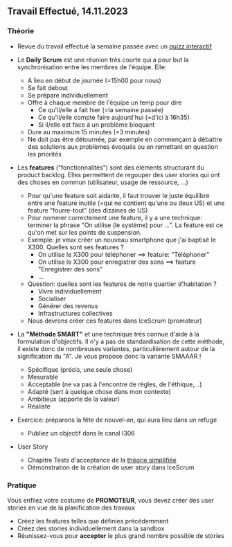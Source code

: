 ## Travail Effectué, 14.11.2023

### Théorie 

- Revue du travail effectué la semaine passée avec un [quizz interactif](https://forms.office.com/e/x7KyYm5RMt)

- Le **Daily Scrum** est une réunion très courte qui a pour but la synchronisation entre les membres de l'équipe. Elle:
  - A lieu en début de journée (=15h00 pour nous)
  - Se fait debout
  - Se prépare individuellement
  - Offre à chaque membre de l'équipe un temp pour dire
    - Ce qu'il/elle a fait hier (=la semaine passée)
    - Ce qu'il/elle compte faire aujourd'hui (=d'ici à 16h35)
    - Si il/elle est face à un problème bloquant
  - Dure au maximum 15 minutes (=3 minutes)
  - Ne doit pas être détournée, par exemple en commençant à débattre des solutions aux problèmes évoqués ou en remettant en question les priorités

- Les **features** ("fonctionnalités") sont des éléments structurant du product backlog. Elles permettent de regouper des user stories qui ont des choses en commun (utilisateur, usage de ressource, ...)
  - Pour qu'une feature soit aidante, il faut trouver le juste équilibre entre une feature inutile (=qui ne contient qu'une ou deux US) et une feature "fourre-tout" (des dizaines de US)
  - Pour nommer correctement une feature, il y a une technique: terminer la phrase "On utilise (le système) pour ...". La feature est ce qu'on met sur les points de suspension.
  - Exemple: je veux créer un nouveau smartphone que j'ai baptisé le X300. Quelles sont ses features ?
      - On utilise le X300 pour téléphoner  ==> feature: "Téléphoner"
      - On utilise le X300 pour enregistrer des sons  ==>  feature "Enregistrer des sons"
      - ...
  - Question: quelles sont les features de notre quartier d'habitation ? 
      - Vivre individuellement
      - Socialiser
      - Générer des revenus
      - Infrastructures collectives
  - Nous devrons créer ces features dans IceScrum (promoteur)

- La **"Méthode SMART"** et une technique très connue d'aide à la formulation d'objectifs. Il n'y a pas de standardisation de cette méthode, il existe donc de nombreuses variantes, particulièrement autour de la signification du "A". Je vous propose donc la variante SMAAAR !
  - Spécifique (précis, une seule chose)
  - Mesurable
  - Acceptable (ne va pas à l'encontre de règles, de l'éthique,...)
  - Adapté (sert à quelque chose dans mon contexte)
  - Ambitieux (apporte de la valeur)
  - Réaliste

- Exercice: préparons la fête de nouvel-an, qui aura lieu dans un refuge
  - Publiez un objectif dans le canal I306

- User Story
    - Chapitre Tests d'acceptance de la [théorie simplifiée](../Supports/User%20Stories.pdf)
    - Démonstration de la création de user story dans IceScrum

### Pratique 

Vous enfilez votre costume de **PROMOTEUR**, vous devez créer des user stories en vue de la planification des travaux

- Créez les features telles que définies précédemment
- Créez des stories individuellement dans la sandbox
- Réunissez-vous pour **accepter** le plus grand nombre possible de stories
